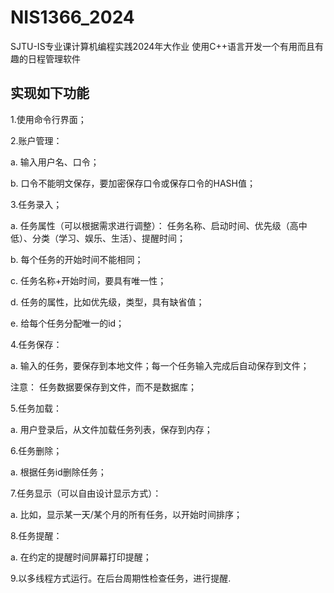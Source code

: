 # NIS1366_2024
SJTU-IS专业课计算机编程实践2024年大作业
使用C++语言开发一个有用而且有趣的日程管理软件


## 实现如下功能

1.使用命令行界面；

2.账户管理：

a. 输入用户名、口令；

b. 口令不能明文保存，要加密保存口令或保存口令的HASH值；

3.任务录入；

a. 任务属性（可以根据需求进行调整）： 任务名称、启动时间、优先级（高中低）、分类（学习、娱乐、生活）、提醒时间；

b. 每个任务的开始时间不能相同；

c. 任务名称+开始时间，要具有唯一性；

d. 任务的属性，比如优先级，类型，具有缺省值；

e. 给每个任务分配唯一的id；

4.任务保存：

a. 输入的任务，要保存到本地文件；每一个任务输入完成后自动保存到文件；

注意： 任务数据要保存到文件，而不是数据库；

5.任务加载：

a. 用户登录后，从文件加载任务列表，保存到内存；

6.任务删除；

a. 根据任务id删除任务；

7.任务显示（可以自由设计显示方式）：

a. 比如，显示某一天/某个月的所有任务，以开始时间排序；

8.任务提醒：

a. 在约定的提醒时间屏幕打印提醒；

9.以多线程方式运行。在后台周期性检查任务，进行提醒.
